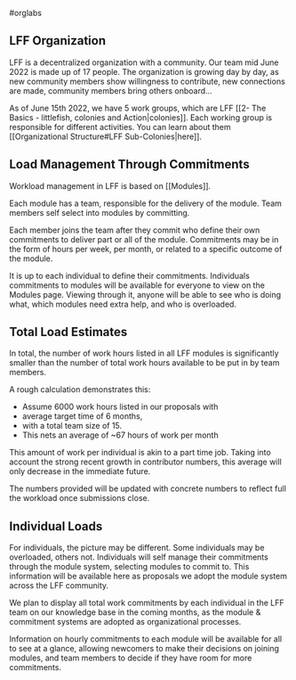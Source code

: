 #orglabs 

## LFF Organization
LFF is a decentralized organization with a community. Our team mid June 2022 is made up of 17 people. The organization is growing day by day, as new community members show willingness to contribute, new connections are made, community members bring others onboard...  

As of June 15th 2022, we have 5 work groups, which are LFF [[2- The Basics - littlefish, colonies and Action|colonies]]. Each working group is responsible for different activities. You can learn about them [[Organizational Structure#LFF Sub-Colonies|here]].

## Load Management Through Commitments
Workload management in LFF is based on [[Modules]]. 

Each module has a team, responsible for the delivery of the module. Team members self select into modules by committing. 

Each member joins the team after they commit who define their own commitments to deliver part or all of the module. Commitments may be in the form of hours per week, per month, or related to a specific outcome of the module. 

It is up to each individual to define their commitments. Individuals commitments to modules will be available for everyone to view on the Modules page. Viewing through it, anyone will be able to see who is doing what, which modules need extra help, and who is overloaded. 

## Total Load Estimates
In total, the number of work hours listed in all LFF modules is significantly smaller than the number of total work hours available to be put in by team members. 

A rough calculation demonstrates this: 
-   Assume 6000 work hours listed in our proposals with
-   average target time of 6 months, 
-   with a total team size of 15. 
-   This nets an average of ~67 hours of work per month 
    
This amount of work per individual is akin to a part time job. Taking into account the strong recent growth in contributor numbers, this average will only decrease in the immediate future.

The numbers provided will be updated with concrete numbers to reflect full the workload once submissions close.

## Individual Loads
For individuals, the picture may be different. Some individuals may be overloaded, others not. Individuals will self manage their commitments through the module system, selecting modules to commit to. This information will be available here as proposals we adopt the module system across the LFF community.

We plan to display all total work commitments by each individual in the LFF team on our knowledge base in the coming months, as the module & commitment systems are adopted as organizational processes.

Information on hourly commitments to each module will be available for all to see at a glance, allowing newcomers to make their decisions on joining modules, and team members to decide if they have room for more commitments.


